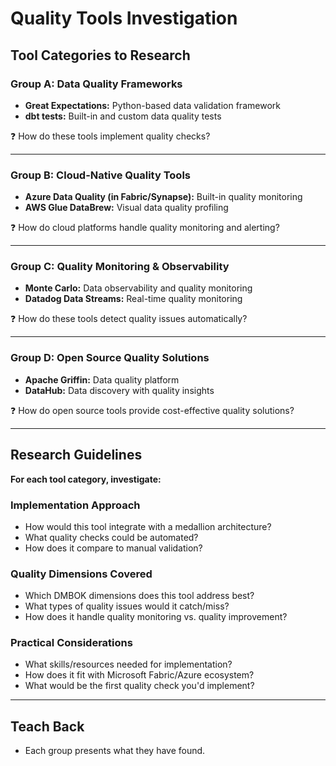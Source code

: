 # Quality Tools Investigation

## Tool Categories to Research

### Group A: Data Quality Frameworks

- **Great Expectations:** Python-based data validation framework
- **dbt tests:** Built-in and custom data quality tests

❓ How do these tools implement quality checks?

---

### Group B: Cloud-Native Quality Tools

- **Azure Data Quality (in Fabric/Synapse):** Built-in quality monitoring
- **AWS Glue DataBrew:** Visual data quality profiling

❓ How do cloud platforms handle quality monitoring and alerting?

---

### Group C: Quality Monitoring & Observability

- **Monte Carlo:** Data observability and quality monitoring
- **Datadog Data Streams:** Real-time quality monitoring

❓ How do these tools detect quality issues automatically?

---

### Group D: Open Source Quality Solutions

- **Apache Griffin:** Data quality platform
- **DataHub:** Data discovery with quality insights

❓ How do open source tools provide cost-effective quality solutions?

---

## Research Guidelines

**For each tool category, investigate:**

### Implementation Approach

- How would this tool integrate with a medallion architecture?
- What quality checks could be automated?
- How does it compare to manual validation?

### Quality Dimensions Covered

- Which DMBOK dimensions does this tool address best?
- What types of quality issues would it catch/miss?
- How does it handle quality monitoring vs. quality improvement?

### Practical Considerations

- What skills/resources needed for implementation?
- How does it fit with Microsoft Fabric/Azure ecosystem?
- What would be the first quality check you'd implement?

---

## Teach Back

- Each group presents what they have found.
